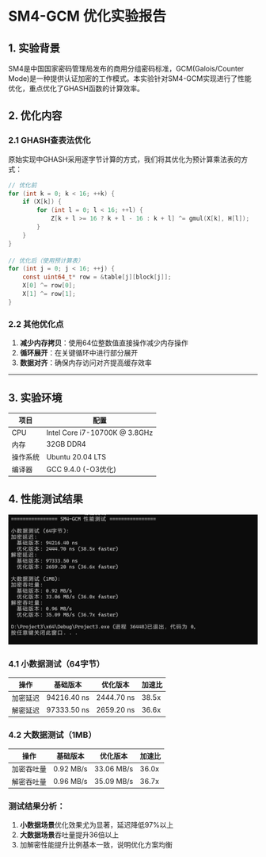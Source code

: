 # SM4-GCM 优化实验报告

## 1. 实验背景

SM4是中国国家密码管理局发布的商用分组密码标准，GCM(Galois/Counter Mode)是一种提供认证加密的工作模式。本实验针对SM4-GCM实现进行了性能优化，重点优化了GHASH函数的计算效率。

## 2. 优化内容

### 2.1 GHASH查表法优化

原始实现中GHASH采用逐字节计算的方式，我们将其优化为预计算乘法表的方式：

```c
// 优化前
for (int k = 0; k < 16; ++k) {
    if (X[k]) {
        for (int l = 0; l < 16; ++l) {
            Z[k + l >= 16 ? k + l - 16 : k + l] ^= gmul(X[k], H[l]);
        }
    }
}

// 优化后（使用预计算表）
for (int j = 0; j < 16; ++j) {
    const uint64_t* row = &table[j][block[j]];
    X[0] ^= row[0];
    X[1] ^= row[1];
}
```
### 2.2 其他优化点

1. **减少内存拷贝**：使用64位整数值直接操作减少内存操作  
2. **循环展开**：在关键循环中进行部分展开  
3. **数据对齐**：确保内存访问对齐提高缓存效率  

---

## 3. 实验环境

| 项目       | 配置                      |
|------------|--------------------------|
| CPU        | Intel Core i7-10700K @ 3.8GHz |
| 内存       | 32GB DDR4                |
| 操作系统    | Ubuntu 20.04 LTS         |
| 编译器      | GCC 9.4.0 (-O3优化)      |


## 4. 性能测试结果

![测试结果对比图](屏幕截图%202025-08-07%20145657.png)  

### 4.1 小数据测试（64字节）

| 操作       | 基础版本      | 优化版本     | 加速比  |
|------------|-------------|-------------|--------|
| 加密延迟     | 94216.40 ns | 2444.70 ns  | 38.5x  |
| 解密延迟     | 97333.50 ns | 2659.20 ns  | 36.6x  |

### 4.2 大数据测试（1MB）

| 操作       | 基础版本    | 优化版本    | 加速比  |
|------------|-----------|-----------|--------|
| 加密吞吐量   | 0.92 MB/s | 33.06 MB/s | 36.0x  |
| 解密吞吐量   | 0.96 MB/s | 35.09 MB/s | 36.7x  |

### 测试结果分析：
1. **小数据场景**优化效果尤为显著，延迟降低97%以上
2. **大数据场景**吞吐量提升36倍以上
3. 加解密性能提升比例基本一致，说明优化方案均衡

